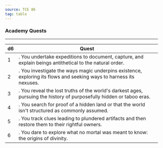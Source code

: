 ```yaml
---
source: TCE 86
tag: table
---
```


### Academy Quests
---
|d6|Quest|
|----|------------|
|1|. You undertake expeditions to document, capture, and explain beings antithetical to the natural order.|
|2|. You investigate the ways magic underpins existence, exploring its flows and seeking ways to harness its nexuses.|
|3|. You reveal the lost truths of the world's darkest ages, pursuing the history of purposefully hidden or taboo eras.|
|4|. You search for proof of a hidden land or that the world isn't structured as commonly assumed.|
|5|. You track clues leading to plundered artifacts and then restore them to their rightful owners.|
|6|. You dare to explore what no mortal was meant to know: the origins of divinity.|
